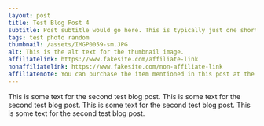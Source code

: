 ```yaml
---
layout: post
title: Test Blog Post 4
subtitle: Post subtitle would go here. This is typically just one short sentence.
tags: test photo random
thumbnail: /assets/IMGP0059-sm.JPG
alt: This is the alt text for the thumbnail image.
affiliatelink: https://www.fakesite.com/affiliate-link
nonaffiliatelink: https://www.fakesite.com/non-affiliate-link
affiliatenote: You can purchase the item mentioned in this post at the links below.
---
```


This is some text for the second test blog post. This is some text for the second test blog post. This is some text for the second test blog post. This is some text for the second test blog post.